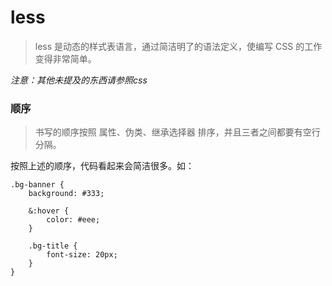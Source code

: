 # less

> less 是动态的样式表语言，通过简洁明了的语法定义，使编写 CSS 的工作变得非常简单。

*注意：其他未提及的东西请参照css*

### 顺序

> 书写的顺序按照 属性、伪类、继承选择器 排序，并且三者之间都要有空行分隔。

按照上述的顺序，代码看起来会简洁很多。如：

```
.bg-banner {
    background: #333;

    &:hover {
        color: #eee;
    }

    .bg-title {
        font-size: 20px;
    }
}
```
